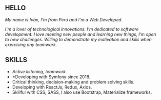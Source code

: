  ## HELLO 

*My name is Iván, I'm from Perú and I'm a Web Developed.*

*I'm a lover of technological innovations. I'm dedicated to software development.*
*I love meeting new people and learning new things, I'm open to new challenges. Willing to demonstrate my motivation and skills when exercising any teamwork.*

 ## SKILLS 

- *Active listening, teamwork.*
- *Developing with Symfony since 2018.
- Critical thinking, decision-making and problem solving skills.
- Developing with ReactJs, Redux, Axios.
- Skillful with CSS, SASS, I also use Bootstrap, Materialize frameworks. 



